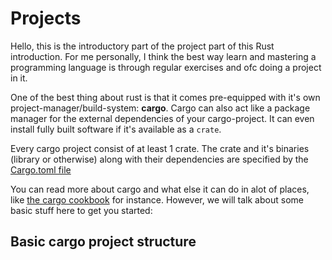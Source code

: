 # Projects

Hello, this is the introductory part of the project part of this Rust introduction.
For me personally, I think the best way learn and mastering a programming language is through regular exercises and ofc doing a project in it.

One of the best thing about rust is that it comes pre-equipped with it's own project-manager/build-system: **cargo**.
Cargo can also act like a package manager for the external dependencies of your cargo-project.
It can even install fully built software if it's available as a `crate`.

Every cargo project consist of at least 1 crate.
The crate and it's binaries (library or otherwise) along with their dependencies are specified by the [Cargo.toml file](https://doc.rust-lang.org/cargo/reference/manifest.html)

You can read more about cargo and what else it can do in alot of places, like [the cargo cookbook](https://doc.rust-lang.org/cargo/) for instance.
However, we will talk about some basic stuff here to get you started:

## Basic cargo project structure

